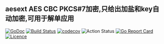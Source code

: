 ## aesext AES CBC PKCS#7加密,只给出加盐和key自动加密,可用于解单应用
[![GoDoc](https://godoc.org/github.com/thinkgos/aesext?status.svg)](https://godoc.org/github.com/thinkgos/aesext)
[![Build Status](https://www.travis-ci.org/thinkgos/aesext.svg?branch=master)](https://www.travis-ci.org/thinkgos/aesext)
[![codecov](https://codecov.io/gh/thinkgos/aesext/branch/master/graph/badge.svg)](https://codecov.io/gh/thinkgos/aesext)
![Action Status](https://github.com/thinkgos/aesext/workflows/Go/badge.svg)
[![Go Report Card](https://goreportcard.com/badge/github.com/thinkgos/aesext)](https://goreportcard.com/report/github.com/thinkgos/aesext)
[![Licence](https://img.shields.io/github/license/thinkgos/aesext)](https://raw.githubusercontent.com/thinkgos/aesext/master/LICENSE)
